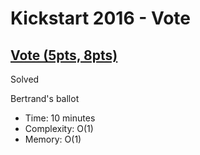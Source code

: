 # Kickstart 2016 - Vote

## [Vote (5pts, 8pts)](https://codingcompetitions.withgoogle.com/kickstart/round/0000000000201db8/0000000000201c06)

Solved

Bertrand's ballot

* Time: 10 minutes
* Complexity: O(1)
* Memory: O(1)
